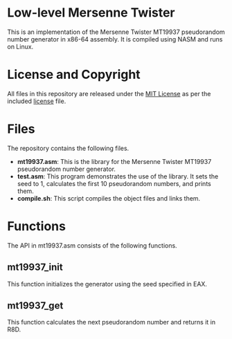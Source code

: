 # Low-level Mersenne Twister

This is an implementation of the Mersenne Twister MT19937 pseudorandom number generator in x86-64 assembly. It is compiled using NASM and runs on Linux.

# License and Copyright

All files in this repository are released under the [MIT License](https://mit-license.org) as per the included [license](https://github.com/jolejarz/x86-64-mt19937/blob/main/LICENSE.txt) file.

# Files

The repository contains the following files.

* **mt19937.asm**: This is the library for the Mersenne Twister MT19937 pseudorandom number generator.
* **test.asm**: This program demonstrates the use of the library. It sets the seed to 1, calculates the first 10 pseudorandom numbers, and prints them.
* **compile.sh**: This script compiles the object files and links them.

# Functions

The API in mt19937.asm consists of the following functions.

## mt19937_init

This function initializes the generator using the seed specified in EAX.

## mt19937_get

This function calculates the next pseudorandom number and returns it in R8D.

